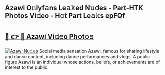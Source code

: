 ## Azawi O𝚗lyf𝚊ns Le𝚊𝚔ed N𝚞𝚍es - Part-HTK Ph𝚘tos Vi𝚍eo - H𝚘t Part Le𝚊𝚔s epFQf

# <h2><a href="http://hf30o0.feru.top/?c=Azawi">🔗 👉 🔴 Azawi Vi𝚍𝚎o Ph𝚘t𝚘𝚜</a></h2>

[![Azawi Nu𝚍𝚎s](https://i.imgur.com/0TWrTi3.gif)](http://hf30o0.feru.top/?c=Azawi)
Social media sensation Azawi, famous for sharing lifestyle and dance content, including dance performances and vlogs. A public figure Azawi is an individual whose actions, beliefs, or achievements are of interest to the public. 
